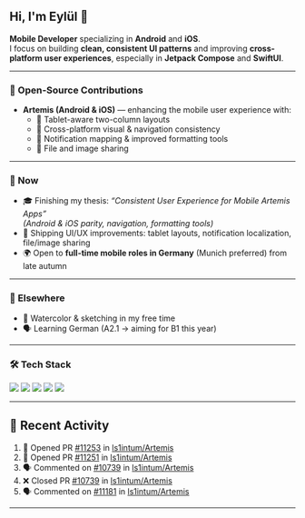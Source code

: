 ## Hi, I'm Eylül 👋

**Mobile Developer** specializing in **Android** and **iOS**.  
I focus on building **clean, consistent UI patterns** and improving **cross-platform user experiences**, especially in **Jetpack Compose** and **SwiftUI**.

---

### 💼 Open-Source Contributions
- **Artemis (Android & iOS)** — enhancing the mobile user experience with:
  - 📱 Tablet-aware two-column layouts  
  - 🎨 Cross-platform visual & navigation consistency  
  - 🔔 Notification mapping & improved formatting tools  
  - 📎 File and image sharing

---

### 🎯 Now
- 🎓 Finishing my thesis: *“Consistent User Experience for Mobile Artemis Apps”*  
  _(Android & iOS parity, navigation, formatting tools)_
- 🚀 Shipping UI/UX improvements: tablet layouts, notification localization, file/image sharing
- 🌍 Open to **full-time mobile roles in Germany** (Munich preferred) from late autumn

---

### 🌱 Elsewhere
- 🎨 Watercolor & sketching in my free time  
- 🗣 Learning German (A2.1 → aiming for B1 this year)

---

### 🛠 Tech Stack
<p>
  <img src="https://img.shields.io/badge/Kotlin-7F52FF?style=for-the-badge&logo=kotlin&logoColor=white" />
  <img src="https://img.shields.io/badge/Jetpack%20Compose-3DDC84?style=for-the-badge&logo=android&logoColor=white" />
  <img src="https://img.shields.io/badge/Swift-FA7343?style=for-the-badge&logo=swift&logoColor=white" />
  <img src="https://img.shields.io/badge/SwiftUI-1575F9?style=for-the-badge&logo=swift&logoColor=white" />
  <img src="https://img.shields.io/badge/Angular-DD0031?style=for-the-badge&logo=angular&logoColor=white" />
</p>

---

<!-- Optional GitHub Stats (commented out) -->
<!--
<p align="left">
  <img height="170" src="https://github-readme-stats.vercel.app/api?username=eylulnc&show_icons=true&theme=swift" />
</p>
-->

## 📌 Recent Activity
<!--START_SECTION:activity-->
1. 💪 Opened PR [#11253](https://github.com/ls1intum/Artemis/pull/11253) in [ls1intum/Artemis](https://github.com/ls1intum/Artemis)
2. 💪 Opened PR [#11251](https://github.com/ls1intum/Artemis/pull/11251) in [ls1intum/Artemis](https://github.com/ls1intum/Artemis)
3. 🗣 Commented on [#10739](https://github.com/ls1intum/Artemis/pull/10739#issuecomment-3149653120) in [ls1intum/Artemis](https://github.com/ls1intum/Artemis)
4. ❌ Closed PR [#10739](https://github.com/ls1intum/Artemis/pull/10739) in [ls1intum/Artemis](https://github.com/ls1intum/Artemis)
5. 🗣 Commented on [#11181](https://github.com/ls1intum/Artemis/issues/11181#issuecomment-3099739239) in [ls1intum/Artemis](https://github.com/ls1intum/Artemis)
<!--END_SECTION:activity-->

---

